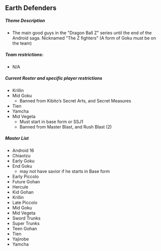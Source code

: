 ## Earth Defenders

##### Theme Description 
- The main good guys in the "Dragon Ball Z" series until the end of the Android saga. Nicknamed "The Z fighters" (A form of Goku must be on the team)

##### Team restrictions:
  - N/A

##### Current Roster and specific player restrictions

- Krillin
- Mid Goku
  - Banned from Kibito’s Secret Arts, and Secret Measures
- Tien
- Yamcha
- Mid Vegeta
  - Must start in base form or SSJ1
  - Banned from Master Blast, and Rush Blast (2)
  
##### Master List
- Android 16 
- Chiaotzu
- Early Goku
- End Goku
    - may not have savior if he starts in Base form
- Early Piccolo
- Future Gohan
- Hercule 
- Kid Gohan
- Krillin
- Late Piccolo
- Mid Goku
- Mid Vegeta
- Sword Trunks
- Super Trunks
- Teen Gohan
- Tien
- Yajirobe
- Yamcha
